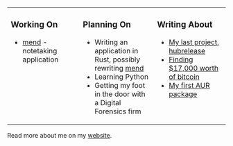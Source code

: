<table><tr><td valign="top" width="33%">

### Working On
* [mend](https://github.com/MarkusG/mend) - notetaking application

</td><td valign="top" width="34%">

### Planning On

* Writing an application in Rust, possibly rewriting [mend](https://github.com/MarkusG/mend)
* Learning Python
* Getting my foot in the door with a Digital Forensics firm

</td><td valign="top" width="33%">

### Writing About

* [My last project, hubrelease](https://markgross.me/2020/05/18/hubrelease)
* [Finding $17,000 worth of bitcoin](https://markgross.me/2019/09/28/pastebin-bitcoins)
* [My first AUR package](https://markgross.me/2019/07/19/first-aur-package)

</td></tr></table>

Read more about me on my [website](https://markgross.me/).
